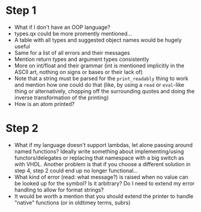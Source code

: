 # Step 1

- What if I don't have an OOP language?
- types.qx could be more promently mentioned...
- A table with all types and suggested object names would be hugely
  useful
- Same for a list of all errors and their messages
- Mention return types and argument types consistently
- More on int/float and their grammar (int is mentioned implicitly in
  the ASCII art, nothing on signs or bases or their lack of)
- Note that a string must be parsed for the `print_readably` thing to
  work and mention how one could do that (like, by using a `read` or
  `eval`-like thing or alternatively, chopping off the surrounding
  quotes and doing the inverse transformation of the printing)
- How is an atom printed?

# Step 2

- What if my language doesn't support lambdas, let alone passing
  around named functions? Ideally write something about
  implementing/using functors/delegates or replacing that namespace
  with a big switch as with VHDL.  Another problem is that if you
  choose a different solution in step 4, step 2 could end up no longer
  functional...
- What kind of error (read: what message?) is raised when no value can
  be looked up for the symbol?  Is it arbitrary?  Do I need to extend
  my error handling to allow for format strings?
- It would be worth a mention that you should extend the printer to
  handle "native" functions (or in oldtimey terms, subrs)
